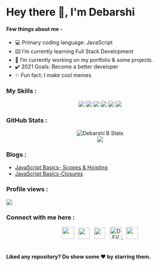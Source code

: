 # Hey there 👋, I'm Debarshi

#### Few things about me -

<ul list-style-type="none">
  <li>💻 Primary coding language: JavaScript </li>
  <li> ⌨️ I’m currently learning Full Stack Development</li>
  <li>🔭 I’m currently working on my portfolio & some projects.</li>
  <li>✔️ 2021 Goals: Become a better developer </li>
  <li>✨ Fun fact: I make cool memes</li>
</ul>

### My Skills :

<div align="center">
<img src="https://img.shields.io/badge/React-20232A?style=for-the-badge&logo=react&logoColor=61DAFB"/>

<img src="https://img.shields.io/badge/HTML5-E34F26?style=for-the-badge&logo=html5&logoColor=white" />

<img src="https://img.shields.io/badge/JavaScript-F7DF1E?style=for-the-badge&logo=javascript&logoColor=black"/>

<img src="https://img.shields.io/badge/CSS3-1572B6?style=for-the-badge&logo=css3&logoColor=white"/>

<img src="https://img.shields.io/badge/Markdown-000000?style=for-the-badge&logo=markdown&logoColor=white"/>

<img src="https://img.shields.io/badge/next.js-000000?style=for-the-badge&logo=next-dot-js&logoColor=white"/>

</div>

### GitHub Stats :

<div align="center"> 
<img src="https://github-readme-stats.vercel.app/api?username=Debarshi95&show_icons=true&theme=gotham" alt="Debarshi B Stats" />

<br/>

<img src="https://github-readme-stats.vercel.app/api/top-langs/?username=Debarshi95&layout=compact"/>
</div>

### Blogs :

<ul list-style-type="none">
<li>
  <a target="_blank" href="https://dev.to/devdebarshi/javascript-basics-scopes-hoisting-2lmj">JavaScript Basics- Scopes & Hoisting 
  </a>
</li>
<li>
  <a target="_blank" href="https://dev.to/devdebarshi/javascript-basics-closures-hgp">JavaScript Basics-Closures
  </a>
</li>
</ul>

### Profile views :

<img src="https://profile-counter.glitch.me/{Debarshi95}/count.svg" />

### Connect with me here :

<div align="center">
<a href="https://www.linkedin.com/in/debarshi-bhattacharjee-5a9289164/" target="_blank"><img height="32" src="https://img.shields.io/badge/linkedin-blue.svg?&style=for-the-badge&logo=linkedin&logoColor=white" /></a> &nbsp;
<a href="mailto:devdbhatt0@gmail.com" style="text-decoration:none"><img height="30" src = "https://img.shields.io/badge/gmail-c14438?&style=for-the-badge&logo=gmail&logoColor=white"></a> &nbsp;
<a href="https://twitter.com/debarshib13" target="_blank"><img height="30" src = "https://img.shields.io/badge/twitter-%231DA1F2.svg?&style=for-the-badge&logo=twitter&logoColor=white"></a> &nbsp;
<a href="https://dev.to/devdebarshi" target="_blank">
  <img src="https://img.shields.io/badge/dev.to-0A0A0A?style=for-the-badge&logo=dev.to&logoColor=white" alt="DEV Community Profile" height="32">
</a> &nbsp;
<a href="https://devdebarshi.hashnode.dev" target="_blank"> <img height="32" src="https://img.shields.io/badge/Hashnode-%230077B5.svg?&style=for-the-badge&logo=Hashnode&logoColor=white"></a>

</div>

<br/>
<h4>Liked any repository? Do show some ❤️ by starring them.</h4>
